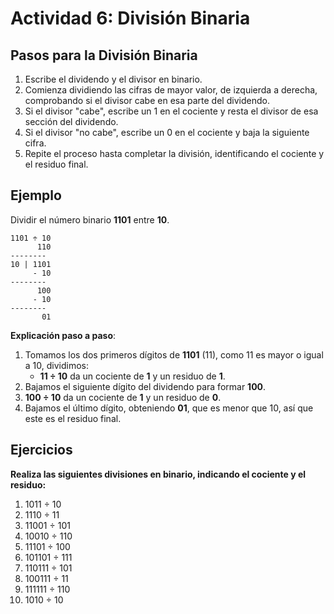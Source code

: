 # Actividad 6: División Binaria

## Pasos para la División Binaria

1. Escribe el dividendo y el divisor en binario.
2. Comienza dividiendo las cifras de mayor valor, de izquierda a derecha, comprobando si el divisor cabe en esa parte del dividendo.
3. Si el divisor "cabe", escribe un 1 en el cociente y resta el divisor de esa sección del dividendo.
4. Si el divisor "no cabe", escribe un 0 en el cociente y baja la siguiente cifra.
5. Repite el proceso hasta completar la división, identificando el cociente y el residuo final.

## Ejemplo

Dividir el número binario **1101** entre **10**.

  	1101 ÷ 10
  	      110
	--------
 	10 | 1101
	     - 10
	--------
 	      100
 	     - 10
	--------
 	       01

**Explicación paso a paso**:

1. Tomamos los dos primeros dígitos de **1101** (11), como 11 es mayor o igual a 10, dividimos:
   - **11 ÷ 10** da un cociente de **1** y un residuo de **1**.
2. Bajamos el siguiente dígito del dividendo para formar **100**.
3. **100 ÷ 10** da un cociente de **1** y un residuo de **0**.
4. Bajamos el último dígito, obteniendo **01**, que es menor que 10, así que este es el residuo final.

## Ejercicios

**Realiza las siguientes divisiones en binario, indicando el cociente y el residuo:**

1. 1011 ÷ 10
2. 1110 ÷ 11
3. 11001 ÷ 101
4. 10010 ÷ 110
5. 11101 ÷ 100
6. 101101 ÷ 111
7. 110111 ÷ 101
8. 100111 ÷ 11
9. 111111 ÷ 110
10. 1010 ÷ 10
